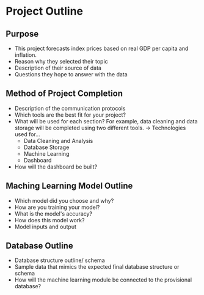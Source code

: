 # Project Outline

## Purpose 
- This project forecasts index prices based on real GDP per capita and inflation. 
- Reason why they selected their topic
- Description of their source of data
- Questions they hope to answer with the data

## Method of Project Completion
- Description of the communication protocols
- Which tools are the best fit for your project? 
- What will be used for each section? For example, data cleaning and data storage will be completed using two different tools. 
  -> Technologies used for...
  - Data Cleaning and Analysis
  - Database Storage
  - Machine Learning
  - Dashboard
- How will the dashboard be built? 

## Maching Learning Model Outline
- Which model did you choose and why?
- How are you training your model?
- What is the model's accuracy?
- How does this model work?
- Model inputs and output

## Database Outline
- Database structure outline/ schema
- Sample data that mimics the expected final database structure or schema
- How will the machine learning module be connected to the provisional database?
